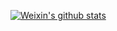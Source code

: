 <!--
**WeixinChen98/weixinchen98** is a ✨ _special_ ✨ repository because its `README.md` (this file) appears on your GitHub profile.

Here are some ideas to get you started:

- 🔭 I’m currently working on ...
- 🌱 I’m currently learning ...
- 👯 I’m looking to collaborate on ...
- 🤔 I’m looking for help with ...
- 💬 Ask me about ...
- 📫 How to reach me: ...
- 😄 Pronouns: ...
- ⚡ Fun fact: ...
-->

[![Weixin's github stats](https://github-readme-stats.vercel.app/api?username=weixinchen98&show_icons=true)](https://github.com/weixinchen98/github-readme-stats)
